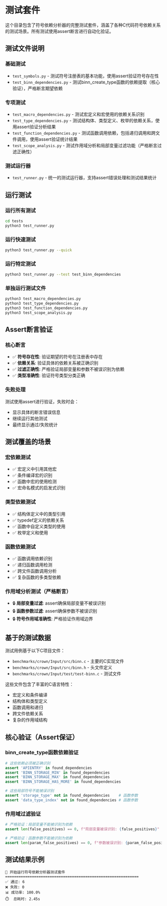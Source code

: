 # 测试套件

这个目录包含了符号依赖分析器的完整测试套件，涵盖了各种C代码符号依赖关系的测试场景。所有测试使用assert断言进行自动化验证。

## 测试文件说明

### 基础测试
- `test_symbols.py` - 测试符号注册表的基本功能，使用assert验证符号存在性
- `test_binn_dependencies.py` - 测试binn_create_type函数的依赖提取（核心验证），严格断言期望依赖

### 专项测试
- `test_macro_dependencies.py` - 测试宏定义和宏使用的依赖关系识别
- `test_type_dependencies.py` - 测试结构体、类型定义、枚举的依赖关系，使用assert验证分析结果
- `test_function_dependencies.py` - 测试函数调用依赖，包括递归调用和跨文件调用，使用assert验证统计结果
- `test_scope_analysis.py` - 测试作用域分析和局部变量过滤功能（严格断言过滤正确性）

### 测试运行器
- `test_runner.py` - 统一的测试运行器，支持assert错误处理和测试结果统计

## 运行测试

### 运行所有测试
```bash
cd tests
python3 test_runner.py
```

### 运行快速测试
```bash
python3 test_runner.py --quick
```

### 运行特定测试
```bash
python3 test_runner.py --test test_binn_dependencies
```

### 单独运行测试文件
```bash
python3 test_macro_dependencies.py
python3 test_type_dependencies.py
python3 test_function_dependencies.py
python3 test_scope_analysis.py
```

## Assert断言验证

### 核心断言
- ✅ **符号存在性**: 验证期望的符号在注册表中存在
- ✅ **依赖关系**: 验证具体的依赖关系被正确识别
- ✅ **过滤正确性**: 严格验证局部变量和参数不被误识别为依赖
- ✅ **类型准确性**: 验证符号类型分类正确

### 失败处理
测试使用assert进行验证，失败时会：
- 显示具体的断言错误信息
- 继续运行其他测试
- 最终显示通过/失败统计

## 测试覆盖的场景

### 宏依赖测试
- ✅ 宏定义中引用其他宏
- ✅ 条件编译宏的识别
- ✅ 函数中宏的使用检测
- ✅ 宏命名模式的启发式识别

### 类型依赖测试
- ✅ 结构体定义中的类型引用
- ✅ typedef定义的依赖关系
- ✅ 函数中自定义类型的使用
- ✅ 枚举定义和使用

### 函数依赖测试
- ✅ 函数调用依赖识别
- ✅ 递归函数调用检测
- ✅ 跨文件函数调用分析
- ✅ 复杂函数的多类型依赖

### 作用域分析测试（严格断言）
- 🔒 **局部变量过滤**: assert确保局部变量不被误识别
- 🔒 **函数参数过滤**: assert确保参数不被误识别
- 🔒 **符号作用域准确性**: 严格验证作用域边界

## 基于的测试数据

测试用例基于以下C项目文件：
- `benchmarks/crown/Input/src/binn.c` - 主要的C实现文件
- `benchmarks/crown/Input/src/binn.h` - 头文件定义
- `benchmarks/crown/Input/test/test-binn.c` - 测试文件

这些文件包含了丰富的C语言特性：
- 宏定义和条件编译
- 结构体和类型定义
- 函数调用和递归
- 跨文件依赖关系
- 复杂的作用域结构

## 核心验证（Assert保证）

### binn_create_type函数依赖验证
```python
# 这些依赖必须被正确识别
assert 'APIENTRY' in found_dependencies
assert 'BINN_STORAGE_MIN' in found_dependencies  
assert 'BINN_STORAGE_MAX' in found_dependencies
assert 'BINN_STORAGE_HAS_MORE' in found_dependencies

# 这些局部符号不能被误识别
assert 'storage_type' not in found_dependencies    # 函数参数
assert 'data_type_index' not in found_dependencies # 函数参数
```

### 作用域过滤验证
```python
# 严格验证：局部变量不能被识别为依赖
assert len(false_positives) == 0, f"局部变量被误识别: {false_positives}"

# 严格验证：函数参数不能被识别为依赖  
assert len(param_false_positives) == 0, f"参数被误识别: {param_false_positives}"
```

## 测试结果示例

```
🧪 开始运行符号依赖分析器测试套件
============================================================
✅ 通过: 6
❌ 失败: 0  
📊 成功率: 100.0%
⏱️  总耗时: 2.45s
```
